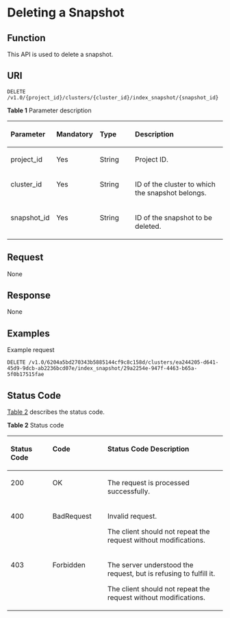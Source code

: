 # Deleting a Snapshot<a name="css_03_0036"></a>

## Function<a name="section874853215915"></a>

This API is used to delete a snapshot.

## URI<a name="section8763193210910"></a>

```
DELETE /v1.0/{project_id}/clusters/{cluster_id}/index_snapshot/{snapshot_id}
```

**Table  1**  Parameter description

<a name="table57631032695"></a>
<table><thead align="left"><tr id="row4445336913"><th class="cellrowborder" valign="top" width="16.31313131313131%" id="mcps1.2.5.1.1"><p id="p54417338910"><a name="p54417338910"></a><a name="p54417338910"></a>Parameter</p>
</th>
<th class="cellrowborder" valign="top" width="15.98989898989899%" id="mcps1.2.5.1.2"><p id="p1644733693"><a name="p1644733693"></a><a name="p1644733693"></a>Mandatory</p>
</th>
<th class="cellrowborder" valign="top" width="17.88888888888889%" id="mcps1.2.5.1.3"><p id="p11441233696"><a name="p11441233696"></a><a name="p11441233696"></a>Type</p>
</th>
<th class="cellrowborder" valign="top" width="49.80808080808081%" id="mcps1.2.5.1.4"><p id="p124403319916"><a name="p124403319916"></a><a name="p124403319916"></a>Description</p>
</th>
</tr>
</thead>
<tbody><tr id="row94414331098"><td class="cellrowborder" valign="top" width="16.31313131313131%" headers="mcps1.2.5.1.1 "><p id="p0441331398"><a name="p0441331398"></a><a name="p0441331398"></a>project_id</p>
</td>
<td class="cellrowborder" valign="top" width="15.98989898989899%" headers="mcps1.2.5.1.2 "><p id="p9444331997"><a name="p9444331997"></a><a name="p9444331997"></a>Yes</p>
</td>
<td class="cellrowborder" valign="top" width="17.88888888888889%" headers="mcps1.2.5.1.3 "><p id="p144412334919"><a name="p144412334919"></a><a name="p144412334919"></a>String</p>
</td>
<td class="cellrowborder" valign="top" width="49.80808080808081%" headers="mcps1.2.5.1.4 "><p id="p18449331896"><a name="p18449331896"></a><a name="p18449331896"></a>Project ID.</p>
</td>
</tr>
<tr id="row14453320917"><td class="cellrowborder" valign="top" width="16.31313131313131%" headers="mcps1.2.5.1.1 "><p id="p2044193314920"><a name="p2044193314920"></a><a name="p2044193314920"></a>cluster_id</p>
</td>
<td class="cellrowborder" valign="top" width="15.98989898989899%" headers="mcps1.2.5.1.2 "><p id="p24410331398"><a name="p24410331398"></a><a name="p24410331398"></a>Yes</p>
</td>
<td class="cellrowborder" valign="top" width="17.88888888888889%" headers="mcps1.2.5.1.3 "><p id="p844133316918"><a name="p844133316918"></a><a name="p844133316918"></a>String</p>
</td>
<td class="cellrowborder" valign="top" width="49.80808080808081%" headers="mcps1.2.5.1.4 "><p id="p13441833493"><a name="p13441833493"></a><a name="p13441833493"></a>ID of the cluster to which the snapshot belongs.</p>
</td>
</tr>
<tr id="row47771537173715"><td class="cellrowborder" valign="top" width="16.31313131313131%" headers="mcps1.2.5.1.1 "><p id="p27779371378"><a name="p27779371378"></a><a name="p27779371378"></a>snapshot_id</p>
</td>
<td class="cellrowborder" valign="top" width="15.98989898989899%" headers="mcps1.2.5.1.2 "><p id="p5777203719370"><a name="p5777203719370"></a><a name="p5777203719370"></a>Yes</p>
</td>
<td class="cellrowborder" valign="top" width="17.88888888888889%" headers="mcps1.2.5.1.3 "><p id="p177771737153713"><a name="p177771737153713"></a><a name="p177771737153713"></a>String</p>
</td>
<td class="cellrowborder" valign="top" width="49.80808080808081%" headers="mcps1.2.5.1.4 "><p id="p77771237103718"><a name="p77771237103718"></a><a name="p77771237103718"></a>ID of the snapshot to be deleted.</p>
</td>
</tr>
</tbody>
</table>

## Request<a name="section1477913211910"></a>

None

## Response<a name="section19810103220915"></a>

None

## Examples<a name="section271817020477"></a>

Example request

```
DELETE /v1.0/6204a5bd270343b5885144cf9c8c158d/clusters/ea244205-d641-45d9-9dcb-ab2236bcd07e/index_snapshot/29a2254e-947f-4463-b65a-5f0b17515fae
```

## Status Code<a name="section87962546391"></a>

[Table 2](#table1130545163319)  describes the status code.

**Table  2**  Status code

<a name="table1130545163319"></a>
<table><thead align="left"><tr id="row43061959330"><th class="cellrowborder" valign="top" width="19.44194419441944%" id="mcps1.2.4.1.1"><p id="en-us_topic_0122640420_p51562446"><a name="en-us_topic_0122640420_p51562446"></a><a name="en-us_topic_0122640420_p51562446"></a>Status Code</p>
</th>
<th class="cellrowborder" valign="top" width="25.502550255025504%" id="mcps1.2.4.1.2"><p id="en-us_topic_0122640420_p15808580"><a name="en-us_topic_0122640420_p15808580"></a><a name="en-us_topic_0122640420_p15808580"></a>Code</p>
</th>
<th class="cellrowborder" valign="top" width="55.055505550555054%" id="mcps1.2.4.1.3"><p id="en-us_topic_0122640420_p5426640"><a name="en-us_topic_0122640420_p5426640"></a><a name="en-us_topic_0122640420_p5426640"></a>Status Code Description</p>
</th>
</tr>
</thead>
<tbody><tr id="row10306135113317"><td class="cellrowborder" valign="top" width="19.44194419441944%" headers="mcps1.2.4.1.1 "><p id="p430655133316"><a name="p430655133316"></a><a name="p430655133316"></a>200</p>
</td>
<td class="cellrowborder" valign="top" width="25.502550255025504%" headers="mcps1.2.4.1.2 "><p id="p134136431055"><a name="p134136431055"></a><a name="p134136431055"></a>OK</p>
</td>
<td class="cellrowborder" valign="top" width="55.055505550555054%" headers="mcps1.2.4.1.3 "><p id="p134136431458"><a name="p134136431458"></a><a name="p134136431458"></a>The request is processed successfully.</p>
</td>
</tr>
<tr id="row1830612503310"><td class="cellrowborder" valign="top" width="19.44194419441944%" headers="mcps1.2.4.1.1 "><p id="p1030616563318"><a name="p1030616563318"></a><a name="p1030616563318"></a>400</p>
</td>
<td class="cellrowborder" valign="top" width="25.502550255025504%" headers="mcps1.2.4.1.2 "><p id="en-us_topic_0122640420_p11193990"><a name="en-us_topic_0122640420_p11193990"></a><a name="en-us_topic_0122640420_p11193990"></a>BadRequest</p>
</td>
<td class="cellrowborder" valign="top" width="55.055505550555054%" headers="mcps1.2.4.1.3 "><p id="en-us_topic_0122640420_p34297999"><a name="en-us_topic_0122640420_p34297999"></a><a name="en-us_topic_0122640420_p34297999"></a>Invalid request.</p>
<p id="en-us_topic_0122640420_p40246543"><a name="en-us_topic_0122640420_p40246543"></a><a name="en-us_topic_0122640420_p40246543"></a>The client should not repeat the request without modifications.</p>
</td>
</tr>
<tr id="row1261264514331"><td class="cellrowborder" valign="top" width="19.44194419441944%" headers="mcps1.2.4.1.1 "><p id="p17612174563314"><a name="p17612174563314"></a><a name="p17612174563314"></a>403</p>
</td>
<td class="cellrowborder" valign="top" width="25.502550255025504%" headers="mcps1.2.4.1.2 "><p id="en-us_topic_0122640420_p50789473"><a name="en-us_topic_0122640420_p50789473"></a><a name="en-us_topic_0122640420_p50789473"></a>Forbidden</p>
</td>
<td class="cellrowborder" valign="top" width="55.055505550555054%" headers="mcps1.2.4.1.3 "><p id="en-us_topic_0122640420_p20306648"><a name="en-us_topic_0122640420_p20306648"></a><a name="en-us_topic_0122640420_p20306648"></a>The server understood the request, but is refusing to fulfill it.</p>
<p id="en-us_topic_0122640420_p48542107"><a name="en-us_topic_0122640420_p48542107"></a><a name="en-us_topic_0122640420_p48542107"></a>The client should not repeat the request without modifications.</p>
</td>
</tr>
</tbody>
</table>

